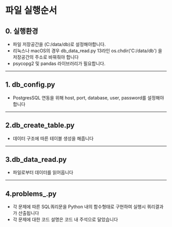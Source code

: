 
# 파일 실행순서 

## 0. 실행환경
- 파일 저장공간을 (C:/data/db)로 설정해야합니다. 
- 리눅스나 macOS의 경우 db_data_read.py 13라인 os.chdir('C:/data/db') 을 저장공간의 주소로 바꿔줘야 합니다
- psycopg2 및 pandas 라이브러리가 필요합니다. 
--- 
## 1. db_config.py
 - PostgresSQL 연동을 위해 host, port, database, user, password를 설정해야 합니다
--- 
## 2.db_create_table.py
 - 데이터 구조에 따른 테이블 생성을 해줍니다 
--- 
## 3.db_data_read.py
 - 파일로부터 데이터를 읽어옵니다
---
## 4.problems_.py
 - 각 문제에 따른 SQL쿼리문을 Python 내의 함수형태로 구현하여 실행시 쿼리결과가 산출됩니다
 - 각 문제에 대한 코드 설명은 코드 내 주석으로 달았습니다



